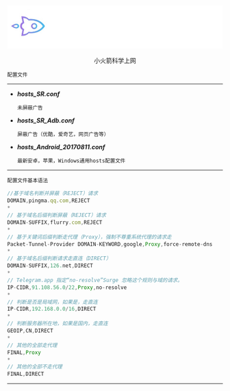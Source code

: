 ![rocket](https://github.com/moumoonyuka/hosts-for-proxy/blob/master/7390867116.gif)
  
  <center>小火箭科学上网</center>  

`配置文件` 

----------

* ***hosts_SR.conf***
    
      未屏蔽广告

* ***hosts_SR_Adb.conf***
    
      屏蔽广告（优酷，爱奇艺，网页广告等）

* ***hosts_Android_20170811.conf***
    
      最新安卓，苹果，Windows通用hosts配置文件
----------
`配置文件基本语法`


``` javascript
//基于域名判断并屏蔽（REJECT）请求
DOMAIN,pingma.qq.com,REJECT
*
// 基于域名后缀判断屏蔽（REJECT）请求
DOMAIN-SUFFIX,flurry.com,REJECT
*
// 基于关键词后缀判断走代理（Proxy），强制不尊重系统代理的请求走
Packet-Tunnel-Provider DOMAIN-KEYWORD,google,Proxy,force-remote-dns
*
// 基于域名后缀判断请求走直连（DIRECT）
DOMAIN-SUFFIX,126.net,DIRECT
*
// Telegram.app 指定“no-resolve”Surge 忽略这个规则与域的请求。
IP-CIDR,91.108.56.0/22,Proxy,no-resolve
*
// 判断是否是局域网，如果是，走直连
IP-CIDR,192.168.0.0/16,DIRECT
*
// 判断服务器所在地，如果是国内，走直连
GEOIP,CN,DIRECT
*
// 其他的全部走代理
FINAL,Proxy
*
// 其他的全部不走代理
FINAL,DIRECT
```
----------
